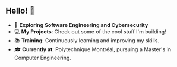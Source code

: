 ## Hello! 👋

- 🤖 **Exploring Software Engineering and Cybersecurity**  
- 💻 **My Projects**: Check out some of the cool stuff I'm building!  
- 📚 **Training**: Continuously learning and improving my skills.  
- 🎓 **Currently at**: Polytechnique Montréal, pursuing a Master's in Computer Engineering. 
